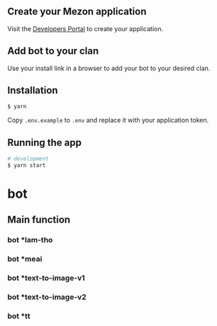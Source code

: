 ## Create your Mezon application

Visit the [Developers Portal](https://dev-developers.nccsoft.vn/) to create your application.

## Add bot to your clan

Use your install link in a browser to add your bot to your desired clan.

## Installation

```bash
$ yarn
```

Copy `.env.example` to `.env` and replace it with your application token.

## Running the app

```bash
# development
$ yarn start
```
# bot
## Main function

### bot *lam-tho
### bot *meai
### bot *text-to-image-v1
### bot *text-to-image-v2
### bot *tt
